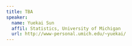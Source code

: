 ```yaml
---
title: TBA
speaker:
  name: Yuekai Sun
  affil: Statistics, University of Michigan
  url: http://www-personal.umich.edu/~yuekai/
---
```

